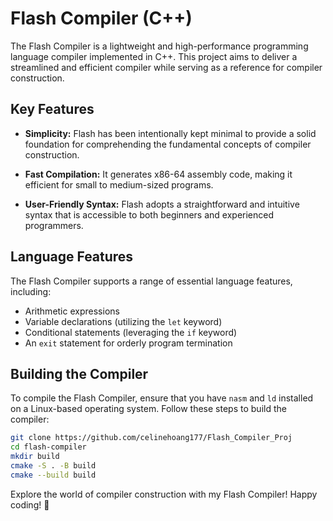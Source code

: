 # Flash Compiler (C++)

The Flash Compiler is a lightweight and high-performance programming language compiler implemented in C++. This project aims to deliver a streamlined and efficient compiler while serving as a reference for compiler construction.

## Key Features

- **Simplicity:** Flash has been intentionally kept minimal to provide a solid foundation for comprehending the fundamental concepts of compiler construction.

- **Fast Compilation:** It generates x86-64 assembly code, making it efficient for small to medium-sized programs.

- **User-Friendly Syntax:** Flash adopts a straightforward and intuitive syntax that is accessible to both beginners and experienced programmers.

## Language Features

The Flash Compiler supports a range of essential language features, including:

- Arithmetic expressions
- Variable declarations (utilizing the `let` keyword)
- Conditional statements (leveraging the `if` keyword)
- An `exit` statement for orderly program termination

## Building the Compiler

To compile the Flash Compiler, ensure that you have `nasm` and `ld` installed on a Linux-based operating system. Follow these steps to build the compiler:

```bash
git clone https://github.com/celinehoang177/Flash_Compiler_Proj
cd flash-compiler
mkdir build
cmake -S . -B build
cmake --build build
```

Explore the world of compiler construction with my Flash Compiler! Happy coding! 🚀
